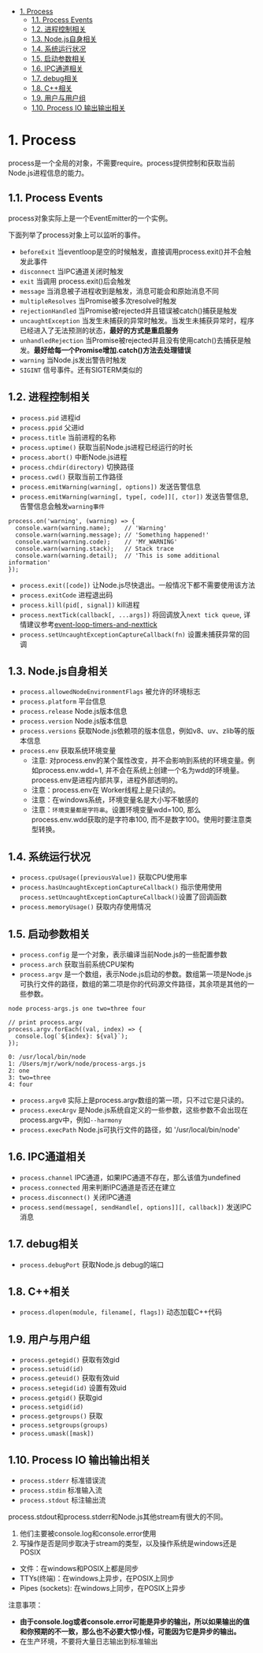<!-- TOC -->

- [1. Process](#1-process)
  - [1.1. Process Events](#11-process-events)
  - [1.2. 进程控制相关](#12-进程控制相关)
  - [1.3. Node.js自身相关](#13-nodejs自身相关)
  - [1.4. 系统运行状况](#14-系统运行状况)
  - [1.5. 启动参数相关](#15-启动参数相关)
  - [1.6. IPC通道相关](#16-ipc通道相关)
  - [1.7. debug相关](#17-debug相关)
  - [1.8. C++相关](#18-c相关)
  - [1.9. 用户与用户组](#19-用户与用户组)
  - [1.10. Process IO 输出输出相关](#110-process-io-输出输出相关)

<!-- /TOC -->

# 1. Process

process是一个全局的对象，不需要require。process提供控制和获取当前Node.js进程信息的能力。

## 1.1. Process Events

process对象实际上是一个EventEmitter的一个实例。

下面列举了process对象上可以监听的事件。

- `beforeExit` 当eventloop是空的时候触发，直接调用process.exit()并不会触发此事件
- `disconnect` 当IPC通道关闭时触发
- `exit` 当调用 process.exit()后会触发
- `message` 当消息被子进程收到是触发，消息可能会和原始消息不同
- `multipleResolves` 当Promise被多次resolve时触发
- `rejectionHandled` 当Promise被rejected并且错误被catch()捕获是触发
- `uncaughtException` 当发生未捕获的异常时触发。当发生未捕获异常时，程序已经进入了无法预测的状态，**最好的方式是重启服务**
- `unhandledRejection` 当Promise被rejected并且没有使用catch()去捕获是触发。**最好给每一个Promise增加.catch()方法去处理错误**
- `warning` 当Node.js发出警告时触发
- `SIGINT` 信号事件。还有SIGTERM类似的

## 1.2. 进程控制相关

- `process.pid` 进程id
- `process.ppid` 父进id
- `process.title` 当前进程的名称
- `process.uptime()` 获取当前Node.js进程已经运行的时长
- `process.abort()` 中断Node.js进程
- `process.chdir(directory)` 切换路径
- `process.cwd()` 获取当前工作路径
- `process.emitWarning(warning[, options])` 发送告警信息
- `process.emitWarning(warning[, type[, code]][, ctor])` 发送告警信息, 告警信息会触发`warning事件`
```
process.on('warning', (warning) => {
  console.warn(warning.name);    // 'Warning'
  console.warn(warning.message); // 'Something happened!'
  console.warn(warning.code);    // 'MY_WARNING'
  console.warn(warning.stack);   // Stack trace
  console.warn(warning.detail);  // 'This is some additional information'
});
```
- `process.exit([code])` 让Node.js尽快退出。一般情况下都不需要使用该方法
- `process.exitCode` 进程退出码
- `process.kill(pid[, signal])` kill进程
- `process.nextTick(callback[, ...args])` 将回调放入`next tick queue`, 详情建议参考[event-loop-timers-and-nexttick](https://nodejs.org/en/docs/guides/event-loop-timers-and-nexttick/)
- `process.setUncaughtExceptionCaptureCallback(fn)` 设置未捕获异常的回调

## 1.3. Node.js自身相关

- `process.allowedNodeEnvironmentFlags` 被允许的环境标志
- `process.platform` 平台信息
- `process.release` Node.js版本信息
- `process.version` Node.js版本信息
- `process.versions` 获取Node.js依赖项的版本信息，例如v8、uv、zlib等的版本信息
- `process.env` 获取系统环境变量
  - 注意: 对process.env的某个属性改变，并不会影响到系统的环境变量。例如process.env.wdd=1, 并不会在系统上创建一个名为wdd的环境量。process.env是进程内部共享，进程外部透明的。
  - 注意：process.env在 Worker线程上是只读的。
  - 注意：在windows系统，环境变量名是大小写不敏感的
  - 注意：`环境变量都是字符串`。设置环境变量wdd=100, 那么process.env.wdd获取的是字符串100, 而不是数字100。使用时要注意类型转换。

## 1.4. 系统运行状况

- `process.cpuUsage([previousValue])` 获取CPU使用率
- `process.hasUncaughtExceptionCaptureCallback()` 指示使用使用`process.setUncaughtExceptionCaptureCallback()`设置了回调函数
- `process.memoryUsage()` 获取内存使用情况

## 1.5. 启动参数相关

- `process.config` 是一个对象，表示编译当前Node.js的一些配置参数
- `process.arch` 获取当前系统CPU架构
- `process.argv` 是一个数组，表示Node.js启动的参数。数组第一项是Node.js可执行文件的路径，数组的第二项是你的代码源文件路径，其余项是其他的一些参数。

```
node process-args.js one two=three four

// print process.argv
process.argv.forEach((val, index) => {
  console.log(`${index}: ${val}`);
});

0: /usr/local/bin/node
1: /Users/mjr/work/node/process-args.js
2: one
3: two=three
4: four
```
- `process.argv0` 实际上是process.argv数组的第一项，只不过它是只读的。
- `process.execArgv` 是Node.js系统自定义的一些参数，这些参数不会出现在process.argv中，例如`--harmony`
- `process.execPath` Node.js可执行文件的路径，如 '/usr/local/bin/node'

## 1.6. IPC通道相关

- `process.channel` IPC通道，如果IPC通道不存在，那么该值为undefined
- `process.connected` 用来判断IPC通道是否还在建立
- `process.disconnect()` 关闭IPC通道
- `process.send(message[, sendHandle[, options]][, callback])` 发送IPC消息

## 1.7. debug相关
- `process.debugPort` 获取Node.js debug的端口

## 1.8. C++相关
- `process.dlopen(module, filename[, flags])` 动态加载C++代码

## 1.9. 用户与用户组

- `process.getegid()` 获取有效gid
- `process.setuid(id)`
- `process.geteuid()` 获取有效uid
- `process.setegid(id)` 设置有效uid
- `process.getgid()` 获取gid
- `process.setgid(id)`
- `process.getgroups()` 获取
- `process.setgroups(groups)`
- `process.umask([mask])`


## 1.10. Process IO 输出输出相关

- `process.stderr` 标准错误流
- `process.stdin` 标准输入流
- `process.stdout` 标注输出流

process.stdout和process.stderr和Node.js其他stream有很大的不同。

1. 他们主要被console.log和console.error使用
2. 写操作是否是同步取决于stream的类型，以及操作系统是windows还是POSIX
  - 文件：在windows和POSIX上都是同步
  - TTYs(终端)：在windows上异步，在POSIX上同步
  - Pipes (sockets): 在windows上同步，在POSIX上异步

注意事项：

- **由于console.log或者console.error可能是异步的输出，所以如果输出的值和你预期的不一致，那么也不必要大惊小怪，可能因为它是异步的输出。**
- 在生产环境，不要将大量日志输出到标准输出